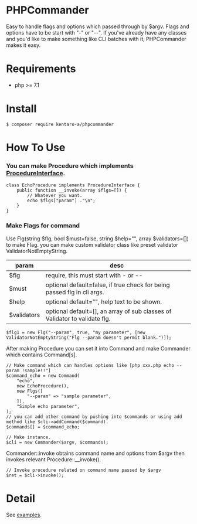 # PHPCommander
Easy to handle flags and options which passed through by $argv.
Flags and options have to be start with "-" or "--".
If you've already have any classes and you'd like to make something like CLI batches with it, PHPCommander makes it easy.

# Requirements
- php >= 7.1

# Install
```
$ composer require kentaro-a/phpcommander
```

# How To Use
### You can make Procedure which implements [ProcedureInterface](https://github.com/kentaro-a/PHPCommander/blob/master/src/ProcedureInterface.php).

```
class EchoProcedure implements ProcedureInterface {
	public function __invoke(array $flgs=[]) {
		// Whatever you want.
		echo $flgs["param"] ."\n";
	}
}
```

### Make Flags for command
Use Flg(string $flg, bool $must=false, string $help="", array $validators=[]) to make Flag.
you can make custom validator class like preset validator ValidatorNotEmptyString.

| param | desc |
----|---- 
| $flg | require, this must start with - or -- |
| $must | optional default=false, if true check for being passed flg in cli args. |
| $help | optional default="", help text to be shown. |
| $validators | optional default=[], an array of sub classes of Validator to validate flg. |

```
$flg1 = new Flg("--param", true, "my parameter", [new ValidatorNotEmptyString("Flg --param doesn't permit blank.")]);
```


After making Procedure you can set it into Command and make Commander which contains Command[s].
```
// Make command which can handles options like [php xxx.php echo --param !sample!!"]
$command_echo = new Command(
	"echo",
	new EchoProcedure(),
	new Flgs([
		"--param" => "sample parameter",
	]),
	"Simple echo parameter",
);
// you can add other command by pushing into $commands or using add method like $cli->addCommand($command).
$commands[] = $command_echo;

// Make instance.
$cli = new Commander($argv, $commands);
```

Commander::invoke obtains command name and options from $argv then invokes relevant Procedure::__invoke().
```
// Invoke procedure related on command name passed by $argv
$ret = $cli->invoke();
```

# Detail
See [examples](https://github.com/kentaro-a/PHPCommander/tree/master/examples).
